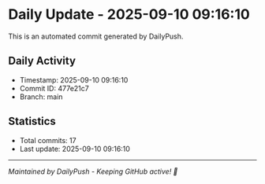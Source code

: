 # Daily Update - 2025-09-10 09:16:10

This is an automated commit generated by DailyPush.

## Daily Activity
- Timestamp: 2025-09-10 09:16:10
- Commit ID: 477e21c7
- Branch: main

## Statistics
- Total commits: 17
- Last update: 2025-09-10 09:16:10

---
*Maintained by DailyPush - Keeping GitHub active! 🚀*
